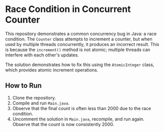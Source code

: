 # Race Condition in Concurrent Counter

This repository demonstrates a common concurrency bug in Java: a race condition.  The `Counter` class attempts to increment a counter, but when used by multiple threads concurrently, it produces an incorrect result. This is because the `increment()` method is not atomic; multiple threads can interfere with each other's updates.

The solution demonstrates how to fix this using the `AtomicInteger` class, which provides atomic increment operations.

## How to Run

1. Clone the repository.
2. Compile and run `Main.java`.
3. Observe that the final count is often less than 2000 due to the race condition.
4. Uncomment the solution in `Main.java`, recompile, and run again. Observe that the count is now consistently 2000.